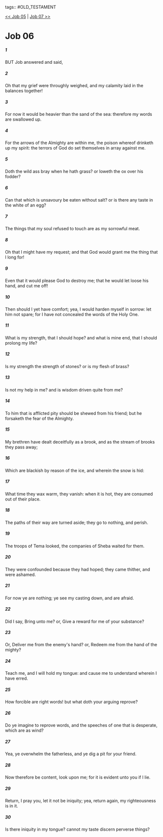 tags:: #OLD_TESTAMENT

[<< Job 05](OLD_TESTAMENT/18_Job/Job_05.md) | [Job 07 >>](OLD_TESTAMENT/18_Job/Job_07.md)

# Job 06

##### 1

BUT Job answered and said,

##### 2

Oh that my grief were throughly weighed, and my calamity laid in the balances together!

##### 3

For now it would be heavier than the sand of the sea: therefore my words are swallowed up.

##### 4

For the arrows of the Almighty are within me, the poison whereof drinketh up my spirit: the terrors of God do set themselves in array against me.

##### 5

Doth the wild ass bray when he hath grass? or loweth the ox over his fodder?

##### 6

Can that which is unsavoury be eaten without salt? or is there any taste in the white of an egg?

##### 7

The things that my soul refused to touch are as my sorrowful meat.

##### 8

Oh that I might have my request; and that God would grant me the thing that I long for!

##### 9

Even that it would please God to destroy me; that he would let loose his hand, and cut me off!

##### 10

Then should I yet have comfort; yea, I would harden myself in sorrow: let him not spare; for I have not concealed the words of the Holy One.

##### 11

What is my strength, that I should hope? and what is mine end, that I should prolong my life?

##### 12

Is my strength the strength of stones? or is my flesh of brass?

##### 13

Is not my help in me? and is wisdom driven quite from me?

##### 14

To him that is afflicted pity should be shewed from his friend; but he forsaketh the fear of the Almighty.

##### 15

My brethren have dealt deceitfully as a brook, and as the stream of brooks they pass away;

##### 16

Which are blackish by reason of the ice, and wherein the snow is hid:

##### 17

What time they wax warm, they vanish: when it is hot, they are consumed out of their place.

##### 18

The paths of their way are turned aside; they go to nothing, and perish.

##### 19

The troops of Tema looked, the companies of Sheba waited for them.

##### 20

They were confounded because they had hoped; they came thither, and were ashamed.

##### 21

For now ye are nothing; ye see my casting down, and are afraid.

##### 22

Did I say, Bring unto me? or, Give a reward for me of your substance?

##### 23

Or, Deliver me from the enemy's hand? or, Redeem me from the hand of the mighty?

##### 24

Teach me, and I will hold my tongue: and cause me to understand wherein I have erred.

##### 25

How forcible are right words! but what doth your arguing reprove?

##### 26

Do ye imagine to reprove words, and the speeches of one that is desperate, which are as wind?

##### 27

Yea, ye overwhelm the fatherless, and ye dig a pit for your friend.

##### 28

Now therefore be content, look upon me; for it is evident unto you if I lie.

##### 29

Return, I pray you, let it not be iniquity; yea, return again, my righteousness is in it.

##### 30

Is there iniquity in my tongue? cannot my taste discern perverse things?
